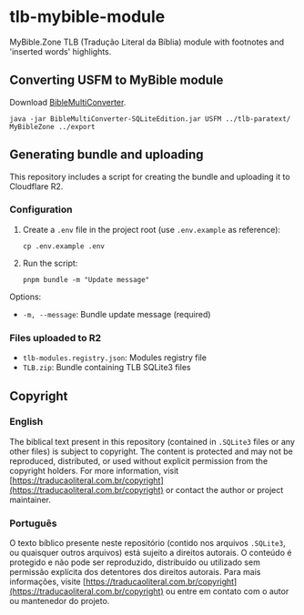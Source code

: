 # tlb-mybible-module

MyBible.Zone TLB (Tradução Literal da Bíblia) module with footnotes and 'inserted words' highlights.

## Converting USFM to MyBible module

Download [BibleMultiConverter](https://github.com/schierlm/BibleMultiConverter).

`java -jar BibleMultiConverter-SQLiteEdition.jar USFM ../tlb-paratext/ MyBibleZone ../export`

## Generating bundle and uploading

This repository includes a script for creating the bundle and uploading it to Cloudflare R2.

### Configuration

1. Create a `.env` file in the project root (use `.env.example` as reference):

   ```shell
   cp .env.example .env
   ```

2. Run the script:

   ```
   pnpm bundle -m "Update message"
   ```

Options:

- `-m, --message`: Bundle update message (required)

### Files uploaded to R2

- `tlb-modules.registry.json`: Modules registry file
- `TLB.zip`: Bundle containing TLB SQLite3 files

## Copyright

### English

The biblical text present in this repository (contained in `.SQLite3` files or any other files) is subject to copyright. The content is protected and may not be reproduced, distributed, or used without explicit permission from the copyright holders. For more information, visit [https://traducaoliteral.com.br/copyright](https://traducaoliteral.com.br/copyright) or contact the author or project maintainer.

### Português

O texto bíblico presente neste repositório (contido nos arquivos `.SQLite3`, ou quaisquer outros arquivos) está sujeito a direitos autorais. O conteúdo é protegido e não pode ser reproduzido, distribuído ou utilizado sem permissão explícita dos detentores dos direitos autorais. Para mais informações, visite [https://traducaoliteral.com.br/copyright](https://traducaoliteral.com.br/copyright) ou entre em contato com o autor ou mantenedor do projeto.

